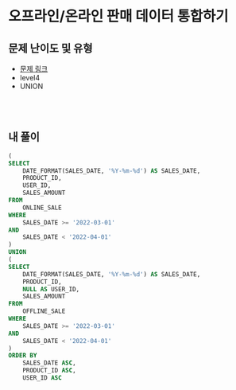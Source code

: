 # 오프라인/온라인 판매 데이터 통합하기

## 문제 난이도 및 유형
* [문제 링크](https://school.programmers.co.kr/learn/courses/30/lessons/131537)
* level4
* UNION

<br><br>

## 내 풀이
```sql
(
SELECT 
    DATE_FORMAT(SALES_DATE, '%Y-%m-%d') AS SALES_DATE, 
    PRODUCT_ID,
    USER_ID,
    SALES_AMOUNT
FROM
    ONLINE_SALE
WHERE
    SALES_DATE >= '2022-03-01'
AND
    SALES_DATE < '2022-04-01'
)
UNION
(
SELECT
    DATE_FORMAT(SALES_DATE, '%Y-%m-%d') AS SALES_DATE,
    PRODUCT_ID,
    NULL AS USER_ID,
    SALES_AMOUNT
FROM
    OFFLINE_SALE
WHERE
    SALES_DATE >= '2022-03-01'
AND
    SALES_DATE < '2022-04-01'
)
ORDER BY
    SALES_DATE ASC,
    PRODUCT_ID ASC,
    USER_ID ASC
```